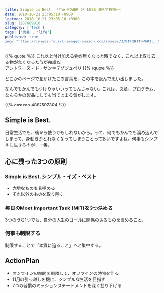 ```yaml
---
title: Simple is Best.　「The POWER OF LESS 減らす技術〜」
date: 2010-10-21 23:05:10 +0900
lastmod: 2010-10-21 23:05:10 +0900
slug: 1287669910
category: ['Tech']
tags: ['読書', 'life']
published: true
img: "https://images-fe.ssl-images-amazon.com/images/I/51%2B1TmW69IL._SL160_.jpg"
---
```


{{% quote %}}
これ以上付け加える物が無くなった時でなく、これ以上取り去る物が無くなった時が完成だ  
アントワーヌ・ド・サン＝テグジュペリ
{{% /quote %}}


どこかのページで見かけたこの言葉を、この本を読んで思い出しました。

なんでもかんでもつけりゃいいってもんじゃない。これは、文章、プログラム、なんらかの製品にしても当てはまる気がします。

{{% amazon 4887597304 %}}

## Simple is Best.

日常生活でも、後から使うかもしれないから。って、何でもかんでも溜め込んでしまって、身動きがとれなくなってしまうことって多いですよね。何事もシンプルに生きるのが、一番。

## 心に残った3つの原則

### Simple is Best. シンプル・イズ・ベスト
- 大切なものを見極める
- それ以外のものを取り除く

### 毎日のMost Important Task (MIT)を3つ決める

3つのうち1つでも、自分の人生のゴールに関係のあるものを含めること。

### 何事も制限する

制限することで「本質に迫ること」へと集中する。

## ActionPlan

- オンラインの時間を制限して、オフラインの時間を作る
- 11月の引っ越しを機に、シンプルな生活を目指す
- 7つの習慣のミッションステートメントを深く掘り下げる